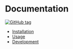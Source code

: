 # Documentation

[![GitHub tag](https://img.shields.io/github/tag/MichaelCurrin/python-twitter-lib.svg)](https://GitHub.com/MichaelCurrin/python-twitter-lib/tags/)


- [Installation](installation.md)
- [Usage](usage.md)
- [Development](development.md)
